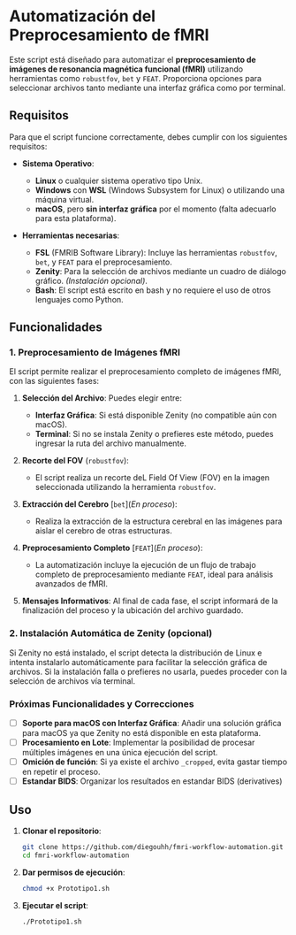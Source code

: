 # Automatización del Preprocesamiento de fMRI

Este script está diseñado para automatizar el **preprocesamiento de imágenes de resonancia magnética funcional (fMRI)** utilizando herramientas como `robustfov`, `bet` y `FEAT`. Proporciona opciones para seleccionar archivos tanto mediante una interfaz gráfica como por terminal.

## Requisitos

Para que el script funcione correctamente, debes cumplir con los siguientes requisitos:

- **Sistema Operativo**:
  - **Linux** o cualquier sistema operativo tipo Unix.
  - **Windows** con **WSL** (Windows Subsystem for Linux) o utilizando una máquina virtual.
  - **macOS**, pero **sin interfaz gráfica** por el momento (falta adecuarlo para esta plataforma).

- **Herramientas necesarias**:
  - **FSL** (FMRIB Software Library): Incluye las herramientas `robustfov`, `bet`, y `FEAT` para el preprocesamiento.
  - **Zenity**: Para la selección de archivos mediante un cuadro de diálogo gráfico. *(Instalación opcional)*.
  - **Bash**: El script está escrito en bash y no requiere el uso de otros lenguajes como Python.

## Funcionalidades

### 1. Preprocesamiento de Imágenes fMRI

El script permite realizar el preprocesamiento completo de imágenes fMRI, con las siguientes fases:

1. **Selección del Archivo**: Puedes elegir entre:
   - **Interfaz Gráfica**: Si está disponible Zenity (no compatible aún con macOS).
   - **Terminal**: Si no se instala Zenity o prefieres este método, puedes ingresar la ruta del archivo manualmente.
  
2. **Recorte del FOV** (`robustfov`):
   - El script realiza un recorte deL Field Of View (FOV) en la imagen seleccionada utilizando la herramienta `robustfov`.

3. **Extracción del Cerebro** [`bet`](*En proceso*):
   - Realiza la extracción de la estructura cerebral en las imágenes para aislar el cerebro de otras estructuras.

4. **Preprocesamiento Completo** [`FEAT`](*En proceso*):
   - La automatización incluye la ejecución de un flujo de trabajo completo de preprocesamiento mediante `FEAT`, ideal para análisis avanzados de fMRI.

5. **Mensajes Informativos**: Al final de cada fase, el script informará de la finalización del proceso y la ubicación del archivo guardado.

### 2. Instalación Automática de Zenity (opcional)

Si Zenity no está instalado, el script detecta la distribución de Linux e intenta instalarlo automáticamente para facilitar la selección gráfica de archivos. Si la instalación falla o prefieres no usarla, puedes proceder con la selección de archivos vía terminal.

### Próximas Funcionalidades y Correcciones

- [ ] **Soporte para macOS con Interfaz Gráfica**: Añadir una solución gráfica para macOS ya que Zenity no está disponible en esta plataforma.
- [ ] **Procesamiento en Lote**: Implementar la posibilidad de procesar múltiples imágenes en una única ejecución del script.
- [ ] **Omición de función**: Si ya existe el archivo `_cropped`, evita gastar tiempo en repetir el proceso.
- [ ] **Estandar BIDS**: Organizar los resultados en estandar BIDS (derivatives)

## Uso

1. **Clonar el repositorio**:

   ```bash
   git clone https://github.com/diegouhh/fmri-workflow-automation.git
   cd fmri-workflow-automation
2. **Dar permisos de ejecución**:

    ```bash
    chmod +x Prototipo1.sh
3. **Ejecutar el script**:

    ```bash
    ./Prototipo1.sh
